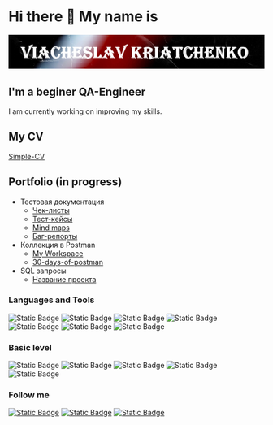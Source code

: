 # Hi there 👋 My name is 

<!--
**ViacheslavKriatchenko/ViacheslavKriatchenko** is a ✨ _special_ ✨ repository because its `README.md` (this file) appears on your GitHub profile.

Here are some ideas to get you started:

- 🔭 I’m currently working on ...
- 🌱 I’m currently learning ...
- 👯 I’m looking to collaborate on ...
- 🤔 I’m looking for help with ...
- 💬 Ask me about ...
- 📫 How to reach me: ...
- 😄 Pronouns: ...
- ⚡ Fun fact: ...
-->

[![Header](https://github.com/ViacheslavKriatchenko/ViacheslavKriatchenko/blob/main/assets/name.png)](https://github.com/ViacheslavKriatchenko/ViacheslavKriatchenko/blob/main/assets/name.png)

## I'm a beginer QA-Engineer
I am currently working on improving my skills.
## My CV
[Simple-CV](https://viacheslavkriatchenko.github.io/Simple-CV/)
## Portfolio (in progress)
* Тестовая документация
    + [Чек-листы](https://)
    + [Тест-кейсы](https://)
    + [Mind maps](https://miro.com/app/board/uXjVNXzNHws=/)
    + [Баг-репорты](https://)
* Коллекция в Postman
    + [My Workspace](https://drive.google.com/drive/folders/1FUzptA_5yaUbE3DKDhZ6pqvLdvzfgQcD?usp=sharing)
    + [30-days-of-postman]([https://drive.google.com/drive/folders/1FUzptA_5yaUbE3DKDhZ6pqvLdvzfgQcD?usp=sharing](https://postman.com/slavencia/workspace/slavencia-30-days-of-postman))
* SQL запросы
    + [Название проекта](https://)
      
### Languages and Tools

![Static Badge](https://img.shields.io/badge/postgre-SQL-DarkRed?style=plastic&logo=postgresql&logoColor=40E0D0&color=black)
![Static Badge](https://img.shields.io/badge/Miro-Lime?style=plastic&logo=miro)
![Static Badge](https://img.shields.io/badge/QASE-black?style=plastic&logo=qase&logoColor=%234F46DC&)
![Static Badge](https://img.shields.io/badge/JIRA-black?style=plastic&logo=jirasoftware&logoColor=%230052CC&)
![Static Badge](https://img.shields.io/badge/Postman-%23FF6C37?style=plastic&logo=postman&logoColor=black)
![Static Badge](https://img.shields.io/badge/Charles-%231828FF?style=plastic&logo=charles&logoColor=%23F3F5F5)
![Static Badge](https://img.shields.io/badge/Swagger-%23072A50?style=plastic&logo=swagger&logoColor=%2385EA2D)

### Basic level

![Static Badge](https://img.shields.io/badge/HTML-CSS-Silver?style=plastic&logo=html5&logoColor=red&labelColor=black&color=black&)
![Static Badge](https://img.shields.io/badge/Python-black?style=plastic&logo=Python&logoColor=3776AB&link=https%3A%2F%2Fstepik.org%2Flesson%2F904834%2Fstep%2F2%3Funit%3D910296)
![Static Badge](https://img.shields.io/badge/Docker-white?style=plastic&logo=docker&logoColor=%232496ED)
![Static Badge](https://img.shields.io/badge/JavaScript-purple?style=plastic&logo=javascript&logoColor=%23F7DF1E)
![Static Badge](https://img.shields.io/badge/JMeter-%2307500B?style=plastic&logo=apachejmeter&logoColor=%23D22128)

### Follow me

[![Static Badge](https://img.shields.io/badge/-Instagram-Silver?style=plastic&logo=instagram&logoColor=red&color=black&)](https://www.Instagram.com/slava.v.k)
[![Static Badge](https://img.shields.io/badge/-Telegram-Silver?style=plastic&logo=telegram&logoColor=blue&color=black&)](https://t.me/Slava_K_V)
[![Static Badge](https://img.shields.io/badge/-Linkedin-Silver?style=plastic&logo=linkedin&logoColor=blue&color=black&)](https://www.linkedin.com/in/viacheslav-kriatchenko/)
